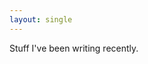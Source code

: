 ```yaml
---
layout: single
---
```


<script src=2https://raw.githubusercontent.com/davorg/rss_widget/main/rss_widget.js"></script>
<script>
const FEEDS = [ {
  url: `https://dev.to/feed/davorg`,
  desc: 'dev.to'
}, {
  url: `https://perlhacks.com/feed`,
  desc: 'Perl Hacks'
}, {
  url: 'https://davecross.co.uk/2020-vision/feed.rss',
  desc: '2020 Vision',
}, {
  url: `https://blog.dave.org.uk/feed`,
  desc: 'Davblog'
} ];

$(document).ready(function() {

  make_rss_widget(FEEDS, 'rss_here');
});

</script>

Stuff I've been writing recently.

<div id="#rss_here" />
